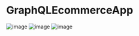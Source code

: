 # GraphQLEcommerceApp
![image](https://user-images.githubusercontent.com/43849911/77643511-7f949980-6f85-11ea-847a-555f930190cb.png)
![image](https://user-images.githubusercontent.com/43849911/69919321-a3494680-14a1-11ea-8ae7-5c3f7d05e9ff.png)
![image](https://user-images.githubusercontent.com/43849911/71746363-b1202c00-2e92-11ea-972b-5109f9f7f0f9.png)
